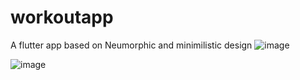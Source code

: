 # workoutapp
A flutter app based on Neumorphic and minimilistic design
![image](https://user-images.githubusercontent.com/68404906/111571092-2e03a100-87cc-11eb-9e9c-60539a4da29f.png)

![image](https://user-images.githubusercontent.com/68404906/111564720-3eae1a00-87c0-11eb-9129-708889135c8b.png)
